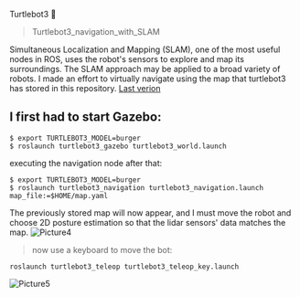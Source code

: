 Turtlebot3 :minidisc:

>Turtlebot3_navigation_with_SLAM

Simultaneous Localization and Mapping (SLAM), one of the most useful nodes in ROS, uses the robot's sensors to explore and map its surroundings. The SLAM approach may be applied to a broad variety of robots.
I made an effort to virtually navigate using the map that turtlebot3 has stored in this repository. [Last verion](https://github.com/ghada233/Smart-Methods-Training/tree/main/Task2_SLAM)

I first had to start Gazebo:
---------
~~~
$ export TURTLEBOT3_MODEL=burger
$ roslaunch turtlebot3_gazebo turtlebot3_world.launch
~~~

executing the navigation node after that:

~~~~
$ export TURTLEBOT3_MODEL=burger
$ roslaunch turtlebot3_navigation turtlebot3_navigation.launch map_file:=$HOME/map.yaml
~~~~

The previously stored map will now appear, and I must move the robot and choose 2D posture estimation so that the lidar sensors' data matches the map.
![Picture4](https://user-images.githubusercontent.com/70041510/186396648-055abc99-e184-4eb6-b63b-51e1c1c3e211.png)

>now use a keyboard to move the bot:
~~~
roslaunch turtlebot3_teleop turtlebot3_teleop_key.launch
~~~
![Picture5](https://user-images.githubusercontent.com/70041510/186397193-88db99fd-5330-44bd-83fa-29c9811554ae.png)
